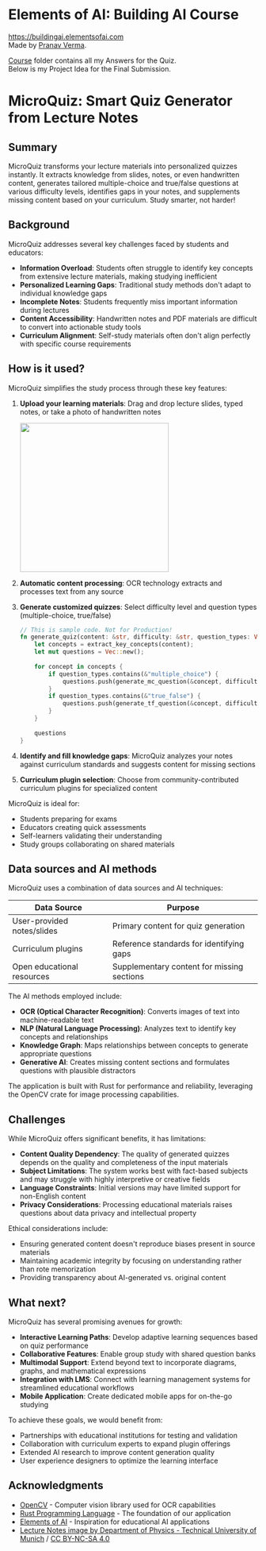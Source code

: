 # Elements of AI: Building AI Course
https://buildingai.elementsofai.com <br>
Made by [Pranav Verma](https://pranavv.co.in).

[Course](course) folder contains all my Answers for the Quiz. <br>
Below is my Project Idea for the Final Submission.

# MicroQuiz: Smart Quiz Generator from Lecture Notes

## Summary
MicroQuiz transforms your lecture materials into personalized quizzes instantly. It extracts knowledge from slides, notes, or even handwritten content, generates tailored multiple-choice and true/false questions at various difficulty levels, identifies gaps in your notes, and supplements missing content based on your curriculum. Study smarter, not harder!

## Background
MicroQuiz addresses several key challenges faced by students and educators:

* **Information Overload**: Students often struggle to identify key concepts from extensive lecture materials, making studying inefficient
* **Personalized Learning Gaps**: Traditional study methods don't adapt to individual knowledge gaps
* **Incomplete Notes**: Students frequently miss important information during lectures
* **Content Accessibility**: Handwritten notes and PDF materials are difficult to convert into actionable study tools
* **Curriculum Alignment**: Self-study materials often don't align perfectly with specific course requirements

## How is it used?

MicroQuiz simplifies the study process through these key features:

1. **Upload your learning materials**: Drag and drop lecture slides, typed notes, or take a photo of handwritten notes
   
   <img src="https://www.ph.nat.tum.de/fileadmin/w00bya/t75/pics/einstein_manuscript.jpg" width="300">

2. **Automatic content processing**: OCR technology extracts and processes text from any source
   
3. **Generate customized quizzes**: Select difficulty level and question types (multiple-choice, true/false)
   
    ```rust
    // This is sample code. Not for Production!
    fn generate_quiz(content: &str, difficulty: &str, question_types: Vec<&str>) -> Vec<String> {
        let concepts = extract_key_concepts(content);
        let mut questions = Vec::new();
        
        for concept in concepts {
            if question_types.contains(&"multiple_choice") {
                questions.push(generate_mc_question(&concept, difficulty));
            }
            if question_types.contains(&"true_false") {
                questions.push(generate_tf_question(&concept, difficulty));
            }
        }
        
        questions
    }
   ```

4. **Identify and fill knowledge gaps**: MicroQuiz analyzes your notes against curriculum standards and suggests content for missing sections

5. **Curriculum plugin selection**: Choose from community-contributed curriculum plugins for specialized content


MicroQuiz is ideal for:
* Students preparing for exams
* Educators creating quick assessments
* Self-learners validating their understanding
* Study groups collaborating on shared materials

## Data sources and AI methods

MicroQuiz uses a combination of data sources and AI techniques:

| Data Source | Purpose |
| ----------- | ----------- |
| User-provided notes/slides | Primary content for quiz generation |
| Curriculum plugins | Reference standards for identifying gaps |
| Open educational resources | Supplementary content for missing sections |

The AI methods employed include:

* **OCR (Optical Character Recognition)**: Converts images of text into machine-readable text
* **NLP (Natural Language Processing)**: Analyzes text to identify key concepts and relationships
* **Knowledge Graph**: Maps relationships between concepts to generate appropriate questions
* **Generative AI**: Creates missing content sections and formulates questions with plausible distractors

The application is built with Rust for performance and reliability, leveraging the OpenCV crate for image processing capabilities.

## Challenges

While MicroQuiz offers significant benefits, it has limitations:

* **Content Quality Dependency**: The quality of generated quizzes depends on the quality and completeness of the input materials
* **Subject Limitations**: The system works best with fact-based subjects and may struggle with highly interpretive or creative fields
* **Language Constraints**: Initial versions may have limited support for non-English content
* **Privacy Considerations**: Processing educational materials raises questions about data privacy and intellectual property

Ethical considerations include:
* Ensuring generated content doesn't reproduce biases present in source materials
* Maintaining academic integrity by focusing on understanding rather than rote memorization
* Providing transparency about AI-generated vs. original content

## What next?

MicroQuiz has several promising avenues for growth:

* **Interactive Learning Paths**: Develop adaptive learning sequences based on quiz performance
* **Collaborative Features**: Enable group study with shared question banks
* **Multimodal Support**: Extend beyond text to incorporate diagrams, graphs, and mathematical expressions
* **Integration with LMS**: Connect with learning management systems for streamlined educational workflows
* **Mobile Application**: Create dedicated mobile apps for on-the-go studying

To achieve these goals, we would benefit from:
* Partnerships with educational institutions for testing and validation
* Collaboration with curriculum experts to expand plugin offerings
* Extended AI research to improve content generation quality
* User experience designers to optimize the learning interface

## Acknowledgments

* [OpenCV](https://opencv.org/) - Computer vision library used for OCR capabilities
* [Rust Programming Language](https://www.rust-lang.org/) - The foundation of our application
* [Elements of AI](https://www.elementsofai.com/) - Inspiration for educational AI applications
* [Lecture Notes image by Department of Physics - Technical University of Munich](https://www.ph.nat.tum.de/fileadmin/w00bya/t75/pics/einstein_manuscript.jpg) / [CC BY-NC-SA 4.0](https://creativecommons.org/licenses/by-nc-sa/4.0/)